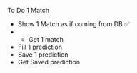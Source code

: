 To Do
1 Match
- Show 1 Match as if coming from DB ✅
- * Get 1 match
- Fill 1 prediction
- Save 1 prediction
- Get Saved prediction

